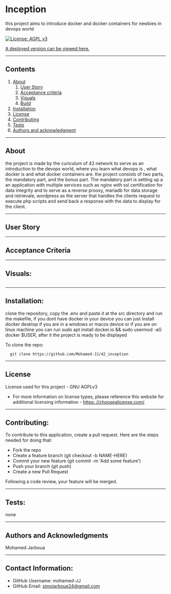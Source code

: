 
  
# Inception

  this project aims to introduce docker and docker containers for newbies in devops world

  [![License: AGPL v3](https://img.shields.io/badge/License-AGPL%20v3-blue.svg)](https://www.gnu.org/licenses/agpl-3.0)

  [A deployed version can be viewed here.](tobesetlater)
  
---
## Contents

1. [About](#about)
    1. [User Story](#user%20story)
    2. [Acceptance criteria](#acceptance%20criteria)
    3. [Visuals](#visuals)
    4. [Build](#build)
2. [Installation](#installation)
3. [License](#license)
4. [Contributing](#contributing)
5. [Tests](#tests)
6. [Authors and acknowledgment](#authors%20and%20acknowledgment)

---
## About

  the project is made by the curiculum of 42 network to serve as an introduction to the devops world, where you learn what devops is , what docker is and what docker containers are. the project consists of two parts, the mandatory part, and the bonus part. The mandatory part is setting up a an application with multiple services such as nginx with ssl certification for data integrity and to serve as a reverse prooxy, mariadb for data storage and retrievale, wordpress as the server that handles the clients request to execute php scripts and send back a response with the data to display for the client.

---

## User Story
  

---

## Acceptance Criteria
  
  
---
## Visuals:

  ![]()

---

## Installation:
  clone the repository, copy the .env and paste it at the src directory and run the makefile, if you dont have docker in your device you can just install docker desktop if you are in a windows or macos device or if you are on linux machine you can run sudo apt install docker.io && sudo usermod -aG docker $USER, after it the project is ready to be displayed

  To clone the repo:
  
      git clone https://github.com/Mohamed-JJ/42_inception
  
---

## License
  License used for this project - GNU AGPLv3
  * For more information on license types, please reference this website
  for additional licensing information - [https: //choosealicense.com/](https://choosealicense.com/).

---

## Contributing:
  
  To contribute to this application, create a pull request.
  Here are the steps needed for doing that:
  - Fork the repo
  - Create a feature branch (git checkout -b NAME-HERE)
  - Commit your new feature (git commit -m 'Add some feature')
  - Push your branch (git push)
  - Create a new Pull Request

  Following a code review, your feature will be merged.


---

## Tests:
  none

---

## Authors and Acknowledgments
  Mohamed Jarboua

---

## Contact Information:
* GitHub Username: mohamed-JJ
* GitHub Email: simojarboue24@gmail.com
  
